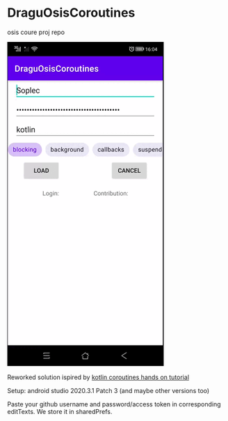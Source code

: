 # DraguOsisCoroutines
osis coure proj repo

![grab-landing-page](https://github.com/DragunOleg/DraguOsisCoroutines/blob/master/app/src/readmeFiles/device-2021-12-04-160505.gif)

Reworked solution ispired by [kotlin coroutines hands on tutorial](https://play.kotlinlang.org/hands-on/Introduction%20to%20Coroutines%20and%20Channels/01_Introduction)

Setup: 
android studio 2020.3.1 Patch 3 (and maybe other versions too)

Paste your github username and password/access token in corresponding editTexts. We store it in sharedPrefs.

